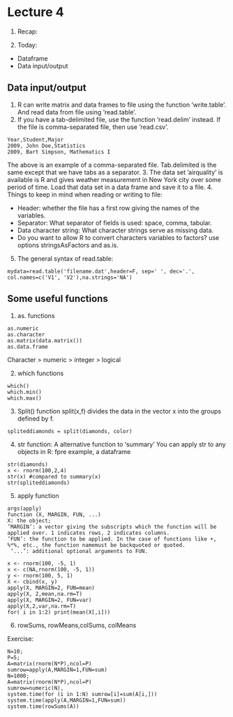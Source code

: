# Lecture 4
1. Recap:

2. Today:
  - Dataframe
  - Data input/output

## Data input/output
1. R can write matrix and data frames to file using the function ’write.table’. And read data from file using ’read.table’.
2. If you have a tab-delimited file, use the function ’read.delim’ instead. If the file is comma-separated file, then use ’read.csv’.
```
Year,Student,Major
2009, John Doe,Statistics
2009, Bart Simpson, Mathematics I
```
The above is an example of a comma-separated file. Tab.delimited is the same except that we have tabs as a separator.
3. The data set ’airquality’ is available is R and gives weather measurement in New York city over some period of time. Load that data set in a data frame and save it to a file.
4. Things to keep in mind when reading or writing to file:
  - Header: whether the file has a first row giving the names of the variables.
  - Separator: What separator of fields is used: space, comma, tabular.
  - Data character string: What character strings serve as missing data.
  -  Do you want to allow R to convert characters variables to factors? use options stringsAsFactors and as.is.

5. The general syntax of read.table:
```{r}
mydata=read.table('filename.dat',header=F, sep=' ', dec='.', col.names=c('V1', 'V2'),na.strings='NA')
```

## Some useful functions
1. as. functions
```{r}
as.numeric
as.character
as.matrix(data.matrix())
as.data.frame
```
Character > numeric > integer > logical

2. which functions
```{r}
which()
which.min()
which.max()
```

3. Split() function
split(x,f) divides the data in the vector x into the groups defined by f.
```
spliteddiamonds = split(diamonds, color)
```

4. str function: A alternative function to ‘summary’
You can apply str to any objects in R: fpre example, a dataframe
```
str(diamonds)
x <- rnorm(100,2,4)
str(x) #compared to summary(x)
str(spliteddiamonds)
```

5. apply function
```{r}
args(apply)
function (X, MARGIN, FUN, ...)
X: the object;
’MARGIN’: a vector giving the subscripts which the function will be applied over. 1 indicates rows, 2 indicates columns.
’FUN’: the function to be applied. In the case of functions like +, %*%, etc., the function namemust be	backquoted or quoted.
 ’...’: additional optional arguments to FUN.
```
```{r}
x <- rnorm(100, -5, 1)
x <- c(NA,rnorm(100, -5, 1))
y <- rnorm(100, 5, 1)
X <- cbind(x, y)
apply(X, MARGIN=2, FUN=mean)
apply(X, 2,mean,na.rm=T)
apply(X, MARGIN=2, FUN=var)
apply(X,2,var,na.rm=T)
for( i in 1:2) print(mean(X[,i]))
```

6. rowSums, rowMeans,colSums, colMeans



Exercise:
```{r}
N=10;
P=5;
A=matrix(rnorm(N*P),ncol=P) 
sumrow=apply(A,MARGIN=1,FUN=sum)
N=1000;
A=matrix(rnorm(N*P),ncol=P) 
sumrow=numeric(N), 
system.time(for (i in 1:N) sumrow[i]=sum(A[i,])) 
system.time(apply(A,MARGIN=1,FUN=sum))
system.time(rowSums(A))
```

